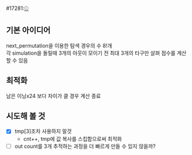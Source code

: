 #17281:[⚾](https://www.acmicpc.net/problem/17281)

## 기본 아이디어
next_permutation을 이용한 탐색 경우의 수 8!개  
각 simulation을 돌릴때 3개의 아웃이 모이기 전 최대 3개의 타구만 살펴 점수를 계산할 수 있음

## 최적화  
남은 이닝x24 보다 차이가 클 경우 계산 종료 

## 시도해 볼 것  
- [X] tmp[3]조차 사용하지 말것
  * cnt++, tmp에 값 복사를 스킵함으로써 최적화
- [ ] out count를 3개 추적하는 과정을 더 빠르게 만들 수 있지 않을까?
